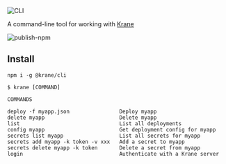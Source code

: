 ![CLI](https://res.cloudinary.com/biensupernice/image/upload/v1602471644/Marketing_-_Krane_CLI_zfw8vh.png)

A command-line tool for working with [Krane](https://krane.sh)

![publish-npm](https://github.com/krane/cli/workflows/publish-npm/badge.svg?branch=master&event=push)

## Install

```
npm i -g @krane/cli
```

```
$ krane [COMMAND]

COMMANDS

deploy -f myapp.json                Deploy myapp
delete myapp                        Delete myapp
list                                List all deployments
config myapp                        Get deployment config for myapp
secrets list myapp                  List all secrets for myapp
secrets add myapp -k token -v xxx   Add a secret to myapp
secrets delete myapp -k token       Delete a secret from myapp
login                               Authenticate with a Krane server
```
